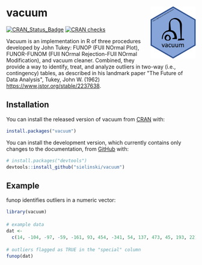 
# vacuum <a href='https://github.com/sielinski/vacuum'><img src='man/figures/vacuum_hex.png' align="right" height="139" /></a>

<!-- badges: start -->
[![CRAN_Status_Badge](http://www.r-pkg.org/badges/version/vacuum)](https://cran.r-project.org/package=vacuum)
[![CRAN checks](https://cranchecks.info/badges/worst/vacuum)](https://cran.r-project.org/web/checks/check_results_vacuum.html)
<!-- badges: end -->

Vacuum is an implementation in R of three procedures developed by 
John Tukey: FUNOP (FUll NOrmal Plot), FUNOR-FUNOM 
(FUll NOrmal Rejection-FUll NOrmal Modification), and vacuum cleaner. 
Combined, they provide a way to identify, treat, and analyze outliers 
in two-way (i.e., contingency) tables, as described in his 
landmark paper "The Future of Data Analysis", Tukey, John W. (1962) 
<https://www.jstor.org/stable/2237638>.

## Installation

You can install the released version of vacuum from [CRAN](https://CRAN.R-project.org) with:

``` r
install.packages("vacuum")
````

You can install the development version, which currently contains only changes to the documentation, from [GitHub](https://github.com/) with:

``` r
# install.packages("devtools")
devtools::install_github("sielinski/vacuum")
```

## Example

funop identifies outliers in a numeric vector:

``` r
library(vacuum)

# example data
dat <-
  c(14, -104, -97, -59, -161, 93, 454, -341, 54, 137, 473, 45, 193, 22)

# outliers flagged as TRUE in the "special" column
funop(dat)

```
